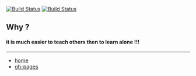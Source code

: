 
[![Build Status](https://travis-ci.org/brownman/ofer_asks.svg?branch=develop)](https://travis-ci.org/brownman/ofer_asks)
[![Build Status](https://www.gitbook.io/button/status/book/brownman/ofer_asks)](https://www.gitbook.io/book/brownman/ofer_asks/activity)



Why ?
----
#### it is much easier to teach others then to learn alone !!!
 








------

- [home](https://github.com/brownman/ofer_asks)
- [gh-pages](http://brownman.github.io/ofer_asks)
